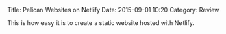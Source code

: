 Title: Pelican Websites on Netlify
Date: 2015-09-01 10:20
Category: Review

This is how easy it is to create a static website hosted with Netlify.
